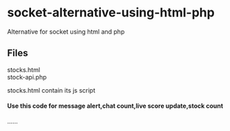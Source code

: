 # socket-alternative-using-html-php
Alternative for socket using html and php

<h2>Files</h2>

stocks.html<br>
stock-api.php

stocks.html contain its js script

<h4>Use this code for message alert,chat count,live score update,stock count </h4>
......
